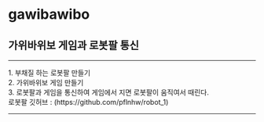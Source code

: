 # gawibawibo
## 가위바위보 게임과 로봇팔 통신
<hr/>
1. 부채질 하는 로봇팔 만들기 <br/>
2. 가위바위보 게임 만들기 <br/>
3. 로봇팔과 게임을 통신하여 게임에서 지면 로봇팔이 움직여서 때린다.<br/>
   로봇팔 깃허브 : (https://github.com/pflnhw/robot_1)
<hr/>
